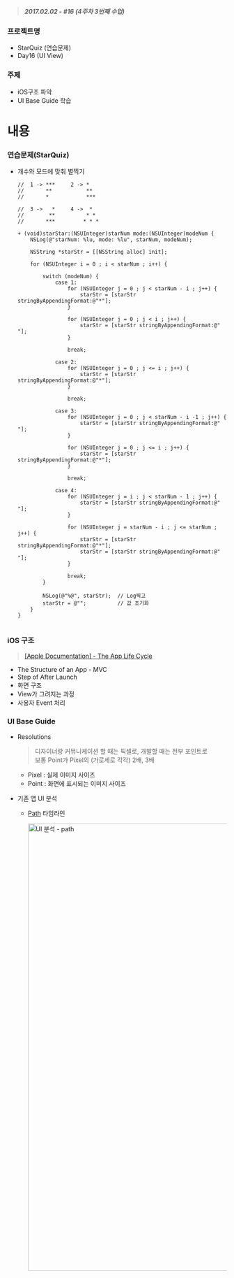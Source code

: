 > ##### 2017.02.02 -  #16 (4주차 3번째 수업)

### 프로젝트명
- StarQuiz  (연습문제)
- Day16 (UI View)

### 주제  
- iOS구조 파악
- UI Base Guide 학습

# 내용  
### 연습문제(StarQuiz)  
- 개수와 모드에 맞춰 별찍기

  ```objc    
  //  1 -> ***     2 -> *   
  //       **           **  
  //       *            ***  
     
  //  3 ->   *     4 ->  *  
  //        **          * *  
  //       ***         * * *  
       
  + (void)starStar:(NSUInteger)starNum mode:(NSUInteger)modeNum {
      NSLog(@"starNum: %lu, mode: %lu", starNum, modeNum);
  
      NSString *starStr = [[NSString alloc] init];
      
      for (NSUInteger i = 0 ; i < starNum ; i++) {
          
          switch (modeNum) {
              case 1:
                  for (NSUInteger j = 0 ; j < starNum - i ; j++) {
                      starStr = [starStr stringByAppendingFormat:@"*"];
                  }
                  
                  for (NSUInteger j = 0 ; j < i ; j++) {
                      starStr = [starStr stringByAppendingFormat:@" "];
                  }
                  
                  break;
                  
              case 2:
                  for (NSUInteger j = 0 ; j <= i ; j++) {
                      starStr = [starStr stringByAppendingFormat:@"*"];
                  }
                  
                  break;
                  
              case 3:
                  for (NSUInteger j = 0 ; j < starNum - i -1 ; j++) {
                      starStr = [starStr stringByAppendingFormat:@" "];
                  }
                  
                  for (NSUInteger j = 0 ; j <= i ; j++) {
                      starStr = [starStr stringByAppendingFormat:@"*"];
                  }
                  
                  break;
                  
              case 4:
                  for (NSUInteger j = i ; j < starNum - 1 ; j++) {
                      starStr = [starStr stringByAppendingFormat:@" "];
                  }
                  
                  for (NSUInteger j = starNum - i ; j <= starNum ; j++) {
                      starStr = [starStr stringByAppendingFormat:@"*"];
                      starStr = [starStr stringByAppendingFormat:@" "];
                  }
                  
                  break;
          }
          
          NSLog(@"%@", starStr);  // Log찍고
          starStr = @"";          // 값 초기화
      }
  }
        
  ```  






### iOS 구조  
> [[Apple Documentation] - The App Life Cycle](https://developer.apple.com/library/prerelease/content/documentation/iPhone/Conceptual/iPhoneOSProgrammingGuide/TheAppLifeCycle/TheAppLifeCycle.html#//apple_ref/doc/uid/TP40007072-CH2-SW1)  

- The Structure of an App - MVC
- Step of After Launch
- 화면 구조
- View가 그려지는 과정
- 사용자 Event 처리

  
### UI Base Guide
- Resolutions  

   > 디자이너랑 커뮤니케이션 할 때는 픽셀로, 개발할 때는 전부 포인트로  
   > 보통 Point가 Pixel의 (가로세로 각각) 2배, 3배 
   
   - Pixel : 실제 이미지 사이즈
   - Point : 화면에 표시되는 이미지 사이즈


- 기존 앱 UI 분석
    - [Path](https://path.com/) 타임라인   
    
      <a data-flickr-embed="true"  href="https://www.flickr.com/photos/145858067@N03/32522237642/in/dateposted-public/" title="UI 분석 - path"><img src="https://c1.staticflickr.com/1/276/32522237642_42f2d97e4f_b.jpg" width="717" height="1024" alt="UI 분석 - path"></a>  
	  
